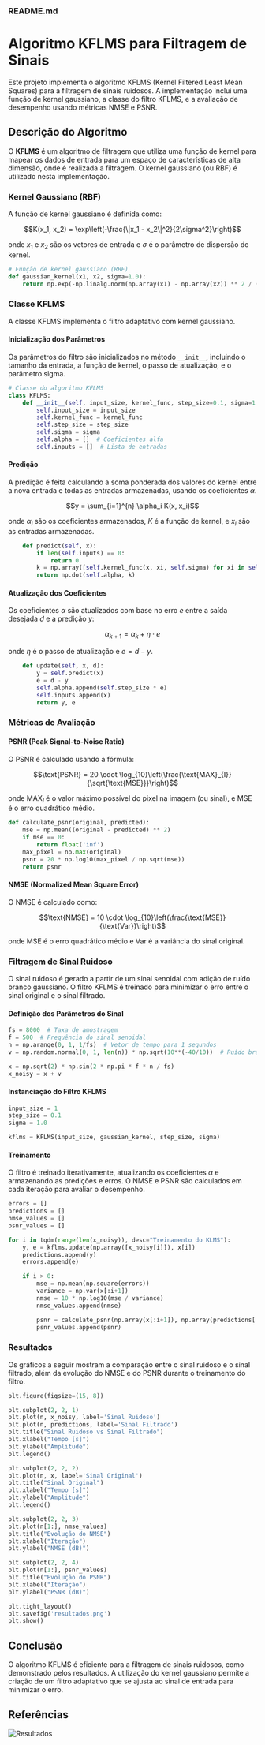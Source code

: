### README.md

# Algoritmo KFLMS para Filtragem de Sinais

Este projeto implementa o algoritmo KFLMS (Kernel Filtered Least Mean Squares) para a filtragem de sinais ruidosos. A implementação inclui uma função de kernel gaussiano, a classe do filtro KFLMS, e a avaliação de desempenho usando métricas NMSE e PSNR.

## Descrição do Algoritmo

O **KFLMS** é um algoritmo de filtragem que utiliza uma função de kernel para mapear os dados de entrada para um espaço de características de alta dimensão, onde é realizada a filtragem. O kernel gaussiano (ou RBF) é utilizado nesta implementação.

### Kernel Gaussiano (RBF)

A função de kernel gaussiano é definida como:

```math
K(x_1, x_2) = \exp\left(-\frac{\|x_1 - x_2\|^2}{2\sigma^2}\right)
```

onde $x_1$ e $x_2$ são os vetores de entrada e $\sigma$ é o parâmetro de dispersão do kernel.

```python
# Função de kernel gaussiano (RBF)
def gaussian_kernel(x1, x2, sigma=1.0):
    return np.exp(-np.linalg.norm(np.array(x1) - np.array(x2)) ** 2 / (2 * sigma ** 2))
```

### Classe KFLMS

A classe KFLMS implementa o filtro adaptativo com kernel gaussiano.

#### Inicialização dos Parâmetros

Os parâmetros do filtro são inicializados no método `__init__`, incluindo o tamanho da entrada, a função de kernel, o passo de atualização, e o parâmetro sigma.

```python
# Classe do algoritmo KFLMS
class KFLMS:
    def __init__(self, input_size, kernel_func, step_size=0.1, sigma=1.0):
        self.input_size = input_size
        self.kernel_func = kernel_func
        self.step_size = step_size
        self.sigma = sigma
        self.alpha = []  # Coeficientes alfa
        self.inputs = []  # Lista de entradas
```

#### Predição

A predição é feita calculando a soma ponderada dos valores do kernel entre a nova entrada e todas as entradas armazenadas, usando os coeficientes $\alpha$.

```math
y = \sum_{i=1}^{n} \alpha_i K(x, x_i)
```

onde $\alpha_i$ são os coeficientes armazenados, $K$ é a função de kernel, e $x_i$ são as entradas armazenadas.

```python
    def predict(self, x):
        if len(self.inputs) == 0:
            return 0
        k = np.array([self.kernel_func(x, xi, self.sigma) for xi in self.inputs])
        return np.dot(self.alpha, k)
```

#### Atualização dos Coeficientes

Os coeficientes $\alpha$ são atualizados com base no erro $e$ entre a saída desejada $d$ e a predição $y$:

```math
\alpha_{k+1} = \alpha_k + \eta \cdot e
```

onde $\eta$ é o passo de atualização e $e = d - y$.

```python
    def update(self, x, d):
        y = self.predict(x)
        e = d - y
        self.alpha.append(self.step_size * e)
        self.inputs.append(x)
        return y, e
```

### Métricas de Avaliação

#### PSNR (Peak Signal-to-Noise Ratio)

O PSNR é calculado usando a fórmula:

```math
\text{PSNR} = 20 \cdot \log_{10}\left(\frac{\text{MAX}_{I}}{\sqrt{\text{MSE}}}\right)
```

onde $\text{MAX}_{I}$ é o valor máximo possível do pixel na imagem (ou sinal), e $\text{MSE}$ é o erro quadrático médio.

```python
def calculate_psnr(original, predicted):
    mse = np.mean((original - predicted) ** 2)
    if mse == 0:
        return float('inf')
    max_pixel = np.max(original)
    psnr = 20 * np.log10(max_pixel / np.sqrt(mse))
    return psnr
```

#### NMSE (Normalized Mean Square Error)

O NMSE é calculado como:

```math
\text{NMSE} = 10 \cdot \log_{10}\left(\frac{\text{MSE}}{\text{Var}}\right)
```

onde $\text{MSE}$ é o erro quadrático médio e $\text{Var}$ é a variância do sinal original.

### Filtragem de Sinal Ruidoso

O sinal ruidoso é gerado a partir de um sinal senoidal com adição de ruído branco gaussiano. O filtro KFLMS é treinado para minimizar o erro entre o sinal original e o sinal filtrado.

#### Definição dos Parâmetros do Sinal

```python
fs = 8000  # Taxa de amostragem
f = 500  # Frequência do sinal senoidal
n = np.arange(0, 1, 1/fs)  # Vetor de tempo para 1 segundos
v = np.random.normal(0, 1, len(n)) * np.sqrt(10**(-40/10))  # Ruído branco gaussiano com SNR de 40 dB

x = np.sqrt(2) * np.sin(2 * np.pi * f * n / fs)
x_noisy = x + v
```

#### Instanciação do Filtro KFLMS

```python
input_size = 1
step_size = 0.1
sigma = 1.0

kflms = KFLMS(input_size, gaussian_kernel, step_size, sigma)
```

#### Treinamento

O filtro é treinado iterativamente, atualizando os coeficientes $\alpha$ e armazenando as predições e erros. O NMSE e PSNR são calculados em cada iteração para avaliar o desempenho.

```python
errors = []
predictions = []
nmse_values = []
psnr_values = []

for i in tqdm(range(len(x_noisy)), desc="Treinamento do KLMS"):
    y, e = kflms.update(np.array([x_noisy[i]]), x[i])
    predictions.append(y)
    errors.append(e)

    if i > 0:
        mse = np.mean(np.square(errors))
        variance = np.var(x[:i+1])
        nmse = 10 * np.log10(mse / variance)
        nmse_values.append(nmse)

        psnr = calculate_psnr(np.array(x[:i+1]), np.array(predictions[:i+1]))
        psnr_values.append(psnr)
```

### Resultados

Os gráficos a seguir mostram a comparação entre o sinal ruidoso e o sinal filtrado, além da evolução do NMSE e do PSNR durante o treinamento do filtro.

```python
plt.figure(figsize=(15, 8))

plt.subplot(2, 2, 1)
plt.plot(n, x_noisy, label='Sinal Ruidoso')
plt.plot(n, predictions, label='Sinal Filtrado')
plt.title("Sinal Ruidoso vs Sinal Filtrado")
plt.xlabel("Tempo [s]")
plt.ylabel("Amplitude")
plt.legend()

plt.subplot(2, 2, 2)
plt.plot(n, x, label='Sinal Original')
plt.title("Sinal Original")
plt.xlabel("Tempo [s]")
plt.ylabel("Amplitude")
plt.legend()

plt.subplot(2, 2, 3)
plt.plot(n[1:], nmse_values)
plt.title("Evolução do NMSE")
plt.xlabel("Iteração")
plt.ylabel("NMSE (dB)")

plt.subplot(2, 2, 4)
plt.plot(n[1:], psnr_values)
plt.title("Evolução do PSNR")
plt.xlabel("Iteração")
plt.ylabel("PSNR (dB)")

plt.tight_layout()
plt.savefig('resultados.png')
plt.show()
```

## Conclusão

O algoritmo KFLMS é eficiente para a filtragem de sinais ruidosos, como demonstrado pelos resultados. A utilização do kernel gaussiano permite a criação de um filtro adaptativo que se ajusta ao sinal de entrada para minimizar o erro.

## Referências

![Resultados](resultados.png)